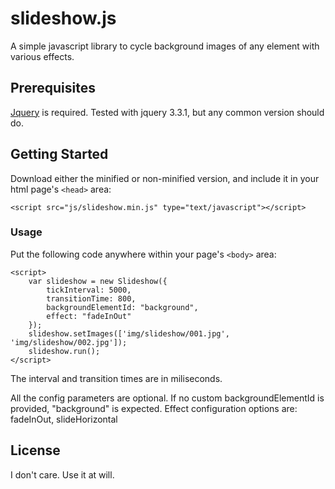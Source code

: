 # slideshow.js

A simple javascript library to cycle background images of any element with various effects. 

## Prerequisites

[Jquery](http://jquery.com) is required. Tested with jquery 3.3.1, but any common version should do.


## Getting Started

Download either the minified or non-minified version, and include it in your html page's `<head>` area:

    <script src="js/slideshow.min.js" type="text/javascript"></script>


### Usage

Put the following code anywhere within your page's `<body>` area:
    
    <script>
        var slideshow = new Slideshow({
            tickInterval: 5000, 
            transitionTime: 800,
            backgroundElementId: "background",
            effect: "fadeInOut"
        });
        slideshow.setImages(['img/slideshow/001.jpg', 'img/slideshow/002.jpg']);
        slideshow.run();
    </script>

The interval and transition times are in miliseconds. 

All the config parameters are optional. If no custom backgroundElementId is provided, "background" is expected.
Effect configuration options are: fadeInOut, slideHorizontal

## License
I don't care. Use it at will. 
